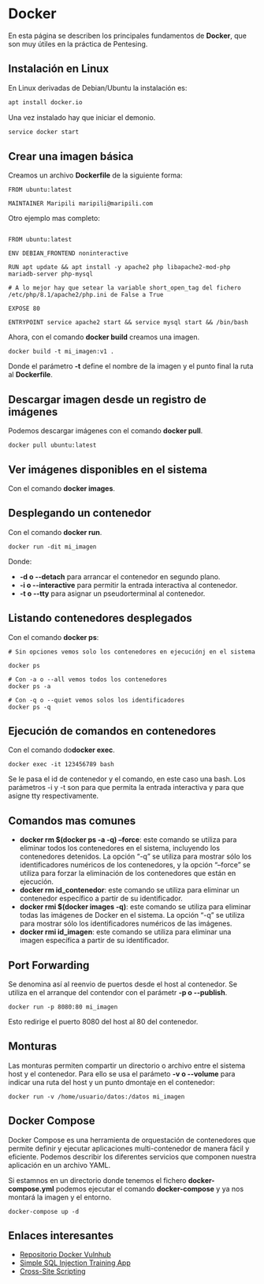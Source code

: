 # Docker

En esta página se describen los principales fundamentos de **Docker**, que son muy útiles en la práctica de Pentesing.

## Instalación en Linux

En Linux derivadas de Debian/Ubuntu la instalación es:

```bash
apt install docker.io
```

Una vez instalado hay que iniciar el demonio.

```bash
service docker start
```

## Crear una imagen básica

Creamos un archivo **Dockerfile** de la siguiente forma:

```console
FROM ubuntu:latest

MAINTAINER Maripili maripili@maripili.com

```

Otro ejemplo mas completo:

```console

FROM ubuntu:latest

ENV DEBIAN_FRONTEND noninteractive

RUN apt update && apt install -y apache2 php libapache2-mod-php mariadb-server php-mysql

# A lo mejor hay que setear la variable short_open_tag del fichero /etc/php/8.1/apache2/php.ini de False a True

EXPOSE 80

ENTRYPOINT service apache2 start && service mysql start && /bin/bash

```

Ahora, con el comando **docker build**  creamos una imagen.

```console
docker build -t mi_imagen:v1 .
```

Donde el parámetro **-t** define el nombre de la imagen y el punto final la ruta al **Dockerfile**.

## Descargar imagen desde un registro de imágenes

Podemos descargar imágenes con el comando **docker pull**.

```console
docker pull ubuntu:latest
```

## Ver imágenes disponibles en el sistema

Con el comando **docker images**.

## Desplegando un contenedor

Con el comando **docker run**.

```console
docker run -dit mi_imagen
```

Donde:

* **-d o --detach** para arrancar el contenedor en segundo plano.
* **-i o --interactive** para permitir la entrada interactiva al contenedor.
* **-t o --tty** para asignar un pseudorterminal al contenedor.

## Listando contenedores desplegados

Con el comando **docker ps**:

```console
# Sin opciones vemos solo los contenedores en ejecuciónj en el sistema

docker ps

# Con -a o --all vemos todos los contenedores
docker ps -a

# Con -q o --quiet vemos solos los identificadores
docker ps -q
```

## Ejecución de comandos en contenedores

Con el comando do**docker exec**.

```console
docker exec -it 123456789 bash
```

Se le pasa el id de contenedor y el comando, en este caso una bash. Los parámetros -i y -t son para que permita la entrada interactiva y para que asigne tty respectivamente.

## Comandos mas comunes

* **docker rm $(docker ps -a -q) –force**: este comando se utiliza para eliminar todos los contenedores en el sistema, incluyendo los contenedores detenidos. La opción “-q” se utiliza para mostrar sólo los identificadores numéricos de los contenedores, y la opción “–force” se utiliza para forzar la eliminación de los contenedores que están en ejecución.
* **docker rm id_contenedor**: este comando se utiliza para eliminar un contenedor específico a partir de su identificador.
* **docker rmi $(docker images -q)**: este comando se utiliza para eliminar todas las imágenes de Docker en el sistema. La opción “-q” se utiliza para mostrar sólo los identificadores numéricos de las imágenes.
* **docker rmi id_imagen**: este comando se utiliza para eliminar una imagen específica a partir de su identificador.

## Port Forwarding

Se denomina así al reenvio de puertos desde el host al contenedor. Se utiliza en el arranque del contendor con el parámetr **-p o --publish**.

```console
docker run -p 8080:80 mi_imagen
```

Esto redirige el puerto 8080 del host al 80 del contenedor.

## Monturas

Las monturas permiten compartir un directorio o archivo entre el sistema host y el contenedor. Para ello se usa el parámeto **-v o --volume** para indicar una ruta del host y un punto dmontaje en el contenedor:

```console
docker run -v /home/usuario/datos:/datos mi_imagen
```

## Docker Compose

Docker Compose es una herramienta de orquestación de contenedores que permite definir y ejecutar aplicaciones multi-contenedor de manera fácil y eficiente. Podemos describir los diferentes servicios que componen nuestra aplicación en un archivo YAML.

Si estamnos en un directorio donde tenemos el fichero **docker-compose.yml** podemos ejecutar el comando **docker-compose** y ya nos montará la imagen y el entorno.

```console
docker-compose up -d
```

## Enlaces interesantes

* [Repositorio Docker Vulnhub](https://github.com/vulhub/vulhub)
* [Simple SQL Injection Training App](https://github.com/appsecco/sqlinjection-training-app)
* [Cross-Site Scripting](https://github.com/globocom/secDevLabs)
